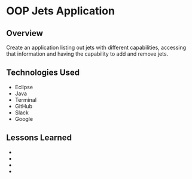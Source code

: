 # OOP Jets Application

## Overview
Create an application listing out jets with different capabilities, accessing that information and having the capability to add and remove jets.

## Technologies Used
<ul> 
	<li>Eclipse</li>
	<li>Java</li>
	<li>Terminal</li>
	<li>GitHub</li>
	<li>Slack</li>
	<li>Google</li>
</ul>

## Lessons Learned
<ul>
	<li> </li>
	<li> </li>
	<li> </li>
	<li> </li>
</ul>